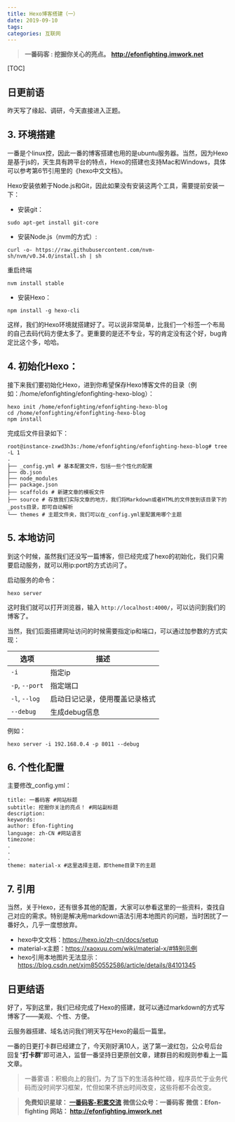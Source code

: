 ```yaml
---
title: Hexo博客搭建（一）
date: 2019-09-10
tags: 
categories: 互联网
---
```


> **一番码客 : 挖掘你关心的亮点。**
> **http://efonfighting.imwork.net**

[TOC]

## 日更前语

昨天写了缘起、调研，今天直接进入正题。

## 3. 环境搭建

一番是个linux控，因此一番的博客搭建也用的是ubuntu服务器。当然，因为Hexo是基于js的，天生具有跨平台的特点，Hexo的搭建也支持Mac和Windows，具体可以参考第6节引用里的《hexo中文文档》。

Hexo安装依赖于Node.js和Git，因此如果没有安装这两个工具，需要提前安装一下：

* 安装git：

```shell
sudo apt-get install git-core
```

* 安装Node.js（nvm的方式）:

```shell
curl -o- https://raw.githubusercontent.com/nvm-sh/nvm/v0.34.0/install.sh | sh
```

重启终端

```shell
nvm install stable
```

* 安装Hexo：

```shell
npm install -g hexo-cli
```

这样，我们的Hexo环境就搭建好了。可以说非常简单，比我们一个标签一个布局的自己去码代码方便太多了。更重要的是还不专业，写的肯定没有这个好，bug肯定比这个多，哈哈。

## 4. 初始化Hexo：

接下来我们要初始化Hexo，进到你希望保存Hexo博客文件的目录（例如：/home/efonfighting/efonfighting-hexo-blog）：

```shell
hexo init /home/efonfighting/efonfighting-hexo-blog
cd /home/efonfighting/efonfighting-hexo-blog
npm install
```

完成后文件目录如下：

```shell
root@instance-zxwd3h3s:/home/efonfighting/efonfighting-hexo-blog# tree -L 1
.
├── _config.yml # 基本配置文件，包括一些个性化的配置
├── db.json
├── node_modules
├── package.json
├── scaffolds # 新建文章的模板文件
├── source # 存放我们实际文章的地方，我们将Markdown或者HTML的文件放到该目录下的_posts目录，即可自动解析
└── themes # 主题文件夹，我们可以在_config.yml里配置用哪个主题
```

## 5. 本地访问

到这个时候，虽然我们还没写一篇博客，但已经完成了hexo的初始化，我们只需要启动服务，就可以用ip:port的方式访问了。

启动服务的命令：

```shell
hexo server
```

这时我们就可以打开浏览器，输入 `http://localhost:4000/`，可以访问到我们的博客了。

当然，我们后面搭建网址访问的时候需要指定ip和端口，可以通过加参数的方式实现：

| 选项           | 描述                           |
| -------------- | ------------------------------ |
| `-i`           | 指定ip                         |
| `-p`, `--port` | 指定端口                       |
| `-l`, `--log`  | 启动日记记录，使用覆盖记录格式 |
| `--debug`      | 生成debug信息                  |

例如：

```shell
hexo server -i 192.168.0.4 -p 8011 --debug
```



## 6. 个性化配置

主要修改_config.yml：

```shell
title: 一番码客 #网站标题
subtitle: 挖掘你关注的亮点！ #网站副标题
description:
keywords:
author: Efon-fighting
language: zh-CN #网站语言
timezone:
.
.
.
theme: material-x #这里选择主题，即theme目录下的主题
```

## 7. 引用

当然，关于Hexo，还有很多其他的配置，大家可以参看这里的一些资料，查找自己对应的需求。特别是解决用markdown语法引用本地图片的问题，当时困扰了一番好久，几乎一度想放弃。

* hexo中文文档：https://hexo.io/zh-cn/docs/setup
* material-x主题：https://xaoxuu.com/wiki/material-x/#特别示例
* hexo引用本地图片无法显示：https://blog.csdn.net/xjm850552586/article/details/84101345

## 日更结语

好了，写到这里，我们已经完成了Hexo的搭建，就可以通过markdown的方式写博客了——美观、个性、方便。

云服务器搭建、域名访问我们明天写在Hexo的最后一篇里。

一番的日更打卡群已经建立了，今天刚好满10人，送了第一波红包，公众号后台回复“**打卡群**”即可进入，监督一番坚持日更原创文章，建群目的和规则参看上一篇文章。



> 一番雾语：积极向上的我们，为了当下的生活各种忙碌，程序员忙于业务代码而没时间学习框架，忙但如果不挤出时间改变，这些将都不会改变。



> **免费知识星球： [一番码客-积累交流]([wwww](https://t.zsxq.com/NRVBURr))**
> **微信公众号：一番码客**
> **微信：Efon-fighting**
> **网站： http://efonfighting.imwork.net**